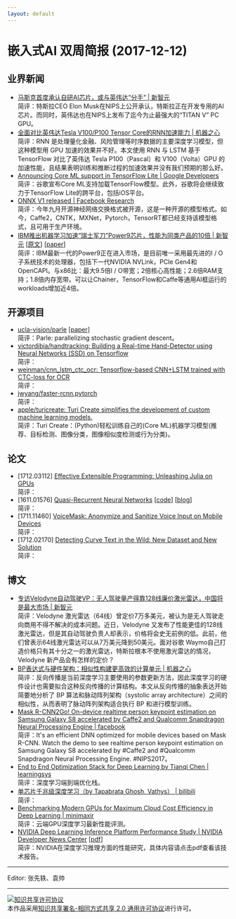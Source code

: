 ```yaml
---
layout: default
---
```


# 嵌入式AI 双周简报 (2017-12-12)

## 业界新闻

- [马斯克首度承认自研AI芯片，或与英伟达“分手“ | 新智元](https://mp.weixin.qq.com/s?timestamp=1513062408&src=3&ver=1&signature=fTQ93DETY2RWqbThhgdlcBq1RqsL571fcPqXLNCeQ5RaGAnW4migmjYgbzZ0hKekbWTdE1idDJoFbARX5zUbSjC5dKYcQorRG6rvmpvr0tWawDwFudYkM*fi3DjMvl8sdbd7uEj2udk37OOZP3p0JGja29AypFVRTasFZ5F6ODk=) <br />
简评：特斯拉CEO Elon Musk在NIPS上公开承认，特斯拉正在开发专用的AI芯片。而同时，英伟达也在NIPS上发布了迄今为止最强大的“TITAN V” PC GPU。
- [全面对比英伟达Tesla V100/P100 Tensor Core的RNN加速能力 | 机器之心](https://mp.weixin.qq.com/s?timestamp=1513064452&src=3&ver=1&signature=fTQ93DETY2RWqbThhgdlcHCPhAS9hfeG3*KZPXWTck9Jbvjq*MoXpnIbzJ5b1w8x81SbAUlxwsFMnnf*RHj-o*sxTW9KUv508uyYMXZIUp2r6MCM3H3GZu-6tGUYDUljYOn2pPUrzWqRZJlN3-hWvqmEuRrkFXVh1VNLEwl83*o=) <br />
简评：RNN 是处理量化金融、风险管理等时序数据的主要深度学习模型，但这种模型用 GPU 加速的效果并不好。本文使用 RNN 与 LSTM 基于 TensorFlow 对比了英伟达 Tesla P100（Pascal）和 V100（Volta）GPU 的加速性能，且结果表明训练和推断过程的加速效果并没有我们预期的那么好。
- [Announcing Core ML support in TensorFlow Lite | Google Developers](https://developers.googleblog.com/2017/12/announcing-core-ml-support.html) <br />
简评：谷歌宣布Core ML支持加载TensorFlow模型。此外，谷歌将会继续致力于TensorFlow Lite的跨平台，包括iOS平台。
- [ONNX V1 released | Facebook Research](https://research.fb.com/onnx-v1-released/) <br />
简评：今年九月开源神经网络交换格式被开源，这是一种开源的模型格式。如今，Caffe2，CNTK，MXNet，Pytorch，TensorRT都已经支持该模型格式，且可用于生产环境。
- [IBM推出机器学习加速“瑞士军刀”Power9芯片，性能为同类产品的10倍 | 新智元](https://mp.weixin.qq.com/s?timestamp=1513062415&src=3&ver=1&signature=fTQ93DETY2RWqbThhgdlcBlBx4tfraHNaizVJ4n-G5h4vphOJrIfT*OtM6NhvEmL1oYVtn1LYgKMeIWKD9NX77SYNFLAofIAMOV-dPGWrDJ01xT3Hca7zaXnyEZbacX58hEB5UBkSYgyiVjBOvczEU1vPh8sY4CVUm2eQvPVskE=) [[原文](https://www.ibm.com/blogs/research/2017/12/10x-faster-using-gpu/)] [[paper](https://arxiv.org/abs/1708.05357)] <br />
简评：IBM最新一代的Power9正在进入市场，是目前唯一采用最先进的I / O子系统技术的处理器，包括下一代NVIDIA NVLink，PCIe Gen4和OpenCAPI。与x86比：最大9.5倍I / O带宽；2倍核心高性能；2.6倍RAM支持；1.8倍内存宽带。可以让Chainer，TensorFlow和Caffe等通用AI框运行的workloads增加近4倍。


## 开源项目

- [ucla-vision/parle](https://github.com//ucla-vision/parle) [[paper](https://arxiv.org/abs/1707.00424)] <br />
简评：Parle: parallelizing stochastic gradient descent。
- [victordibia/handtracking: Building a Real-time Hand-Detector using Neural Networks (SSD) on Tensorflow](https://github.com//victordibia/handtracking) <br />
简评：
- [weinman/cnn_lstm_ctc_ocr: Tensorflow-based CNN+LSTM trained with CTC-loss for OCR](https://github.com//weinman/cnn_lstm_ctc_ocr) <br />
简评：
- [jwyang/faster-rcnn.pytorch](https://github.com//jwyang/faster-rcnn.pytorch) <br />
简评：
- [apple/turicreate: Turi Create simplifies the development of custom machine learning models.](https://github.com//apple/turicreate) <br />
简评：Turi Create：(Python)轻松训练自己的(Core ML)机器学习模型(推荐、目标检测、图像分类，图像相似度检测或行为分类)。


## 论文

- [1712.03112] [Effective Extensible Programming: Unleashing Julia on GPUs](https://arxiv.org/abs/1712.03112) <br />
简评：
- [1611.01576] [Quasi-Recurrent Neural Networks](https://arxiv.org/abs/1611.01576) [[code](https://github.com//JayParks/quasi-rnn)] [[blog](https://einstein.ai/research/new-neural-network-building-block-allows-faster-and-more-accurate-text-understanding)] <br />
简评：
- [1711.11460] [VoiceMask: Anonymize and Sanitize Voice Input on Mobile Devices](https://arxiv.org/abs/1711.11460) <br />
简评：
- [1712.02170] [Detecting Curve Text in the Wild: New Dataset and New Solution](https://arxiv.org/abs/1712.02170) <br />
简评：


## 博文

- [专访Velodyne自动驾驶VP：无人驾驶量产得靠128线廉价激光雷达，中国将是最大市场 | 新智元](https://mp.weixin.qq.com/s?timestamp=1513062415&src=3&ver=1&signature=fTQ93DETY2RWqbThhgdlcBlBx4tfraHNaizVJ4n-G5h4vphOJrIfT*OtM6NhvEmL1oYVtn1LYgKMeIWKD9NX72BBait0OkwXLIUNLsq5Wx5JiXoMrkvOW1atct-sHpmprfsbOcbK1-f99z*AGa2KSIKSvAgCufC0u0ukOOjq3IU=) <br />
简评：Velodyne 激光雷达（64线）曾定价7万多美元，被认为是无人驾驶走向商用不得不解决的成本问题。近日，Velodyne 又发布了性能更佳的128线激光雷达，但是其自动驾驶负责人却表示，价格将会史无前例的低。此前，他们曾表示64线激光雷达可以从7万美元降到50美元。面对谷歌 Waymo自己打造价格只有其十分之一的激光雷达，特斯拉根本不使用激光雷达的情况，Velodyne 新产品会有怎样的定价？
- [BP表达式与硬件架构：相似性构建更高效的计算单元 | 机器之心](https://mp.weixin.qq.com/s?timestamp=1513064452&src=3&ver=1&signature=fTQ93DETY2RWqbThhgdlcHCPhAS9hfeG3*KZPXWTck9Jbvjq*MoXpnIbzJ5b1w8x81SbAUlxwsFMnnf*RHj-o0JQgtuHqHM5e0uwRhAARDuTRQ2*uQEkHAhEDc6J2-WRuPUoWK*EVrFnn8ZlIXl*Qwa-FMvr91vZvIdqaRvfiv8=) <br />
简评：反向传播是当前深度学习主要使用的参数更新方法，因此深度学习的硬件设计也需要拟合这种反向传播的计算结构。本文从反向传播的抽象表达开始简要地分析了 BP 算法和脉动阵列架构（systolic array architecture）之间的相似性，从而表明了脉动阵列架构适合执行 BP 和进行模型训练。
- [Mask R-CNN2Go! On-device realtime person keypoint estimation on Samsung Galaxy S8 accelerated by Caffe2 and Qualcomm Snapdragon Neural Processing Engine | facebook](https://weibo.com/tv/v/FyzglwpK0) <br />
简评：It's an efficient DNN optimized for mobile devices based on Mask R-CNN. Watch the demo to see realtime person keypoint estimation on Samsung Galaxy S8 accelerated by #Caffe2 and #Qualcomm Snapdragon Neural Processing Engine. #NIPS2017。
- [End to End Optimization Stack for Deep Learning by Tianqi Chen | learningsys](http://learningsys.org/nips17/assets/slides/TVM-MLSys-NIPS17.pdf) <br />
简评：深度学习端到端优化栈。
- [单芯片千兆级深度学习（by Tapabrata Ghosh, Vathys） | bilibili](https://www.bilibili.com/video/av17077920/) <br />
简评：
- [Benchmarking Modern GPUs for Maximum Cloud Cost Efficiency in Deep Learning | minimaxir](http://minimaxir.com/2017/11/benchmark-gpus/) <br />
简评：云端GPU深度学习最新性能评测。
- [NVIDIA Deep Learning Inference Platform Performance Study | NVIDIA Developer News Center](https://news.developer.nvidia.com/nvidia-deep-learning-inference-platform-performance-study/) [[pdf](https://images.nvidia.com/content/pdf/inference-technical-overview.pdf)] <br />
简评：NVIDIA在深度学习推理方面的性能研究，具体内容请点击pdf查看该技术报告。


----

Editor: 张先轶、袁帅

----

<a rel="license" href="http://creativecommons.org/licenses/by-sa/2.0/"><img alt="知识共享许可协议" style="border-width:0" src="https://i.creativecommons.org/l/by-sa/2.0/88x31.png" /></a><br />本作品采用<a rel="license" href="http://creativecommons.org/licenses/by-sa/2.0/">知识共享署名-相同方式共享 2.0 通用许可协议</a>进行许可。
